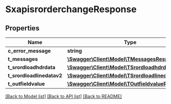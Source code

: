 # SxapisrorderchangeResponse

## Properties
Name | Type | Description | Notes
------------ | ------------- | ------------- | -------------
**c_error_message** | **string** |  | [optional] 
**t_messages** | [**\Swagger\Client\Model\TMessagesResp**](TMessagesResp.md) |  | [optional] 
**t_srordloadhdrdata** | [**\Swagger\Client\Model\TSrordloadhdrdataResp**](TSrordloadhdrdataResp.md) |  | [optional] 
**t_srordloadlinedatav2** | [**\Swagger\Client\Model\TSrordloadlinedatav2Resp**](TSrordloadlinedatav2Resp.md) |  | [optional] 
**t_outfieldvalue** | [**\Swagger\Client\Model\TOutfieldvalueResp**](TOutfieldvalueResp.md) |  | [optional] 

[[Back to Model list]](../README.md#documentation-for-models) [[Back to API list]](../README.md#documentation-for-api-endpoints) [[Back to README]](../README.md)


